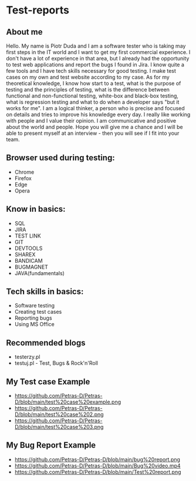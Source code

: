 # Test-reports
##  About me 

Hello. My name is Piotr Duda and I am a software tester who is taking may first steps in the IT world and I want to get my first commercial experience. I don't have a lot of experience in that area, but I already had the opportunity to test web applications and report the bugs I found in Jira. I know quite a few tools and I have  tech skills necessary for good testing. I  make test cases on my own and test website according to my case. As for my theoretical knowledge, I know how start to a test, what is the purpose of testing and the principles of testing, what is the difference between functional and non-functional testing, white-box and black-box testing, what is regression testing and what to do when a developer says "but it works for me". I am a logical thinker, a person who is precise and focused on details and tries to improve his knowledge every day. I really like working with people and I value their opinion. I am communicative and positive about the world and people. Hope you will give me a chance and I will be able to present myself at an interview - then you will see if I fit into your team. 



## Browser used during testing:
- Chrome
- Firefox
- Edge
- Opera

## Know in basics:
- SQL
- JIRA 
- TEST LINK
- GIT
- DEVTOOLS
- SHAREX
- BANDICAM
- BUGMAGNET
- JAVA(fundamentals)



## Tech skills in basics:
- Software testing
- Creating test cases
- Reporting bugs
- Using MS Office

## Recommended blogs
- testerzy.pl
- testuj.pl - Test, Bugs & Rock'n'Roll

## My Test case Example
- https://github.com/Petras-D/Petras-D/blob/main/test%20case%20example.png
- https://github.com/Petras-D/Petras-D/blob/main/test%20case%202.png
- https://github.com/Petras-D/Petras-D/blob/main/test%20case%203.png

## My Bug Report Example
- https://github.com/Petras-D/Petras-D/blob/main/bug%20report.png
- https://github.com/Petras-D/Petras-D/blob/main/Bug%20video.mp4
- https://github.com/Petras-D/Petras-D/blob/main/Test%20report.png
